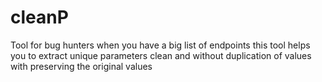 # cleanP
Tool for bug hunters when you have a big list of endpoints this tool helps you to extract unique parameters clean and without duplication of values with preserving the original values
